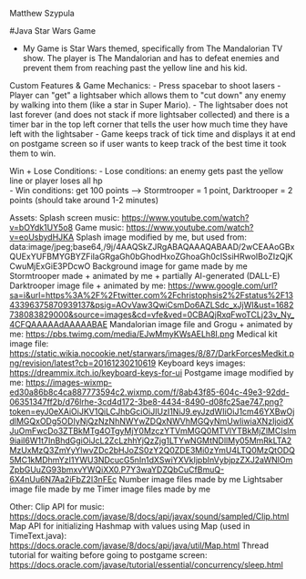 Matthew Szypula

#Java Star Wars Game

- My Game is Star Wars themed, specifically from The Mandalorian TV show. The player is The Mandalorian and has to defeat enemies and prevent them from reaching past the yellow line and his kid.

Custom Features & Game Mechanics:
    - Press spacebar to shoot lasers
    - Player can "get" a lightsaber which allows them to "cut down" any enemy by walking into them (like a star in Super Mario). 
    - The lightsaber does not last forever (and does not stack if more lightsaber collected) and there is a timer bar in the top left corner that tells the user how much time they have left with the lightsaber
    - Game keeps track of tick time and displays it at end on postgame screen so if user wants to keep track of the best time it took them to win.

Win + Lose Conditions: 
    - Lose conditions: an enemy gets past the yellow line or player loses all hp    
    - Win conditions: get 100 points --> Stormtrooper = 1 point, Darktrooper = 2 points (should take around 1-2 minutes)

Assets:
    Splash screen music: https://www.youtube.com/watch?v=bOYdk1UY5o8
    Game music: https://www.youtube.com/watch?v=eoUsbydHJKA
    Splash image modified by me, but used from: data:image/jpeg;base64,/9j/4AAQSkZJRgABAQAAAQABAAD/2wCEAAoGBxQUExYUFBMYGBYZFiIaGRgaGh0bGhodHxoZGhoaGh0cISsiHRwoIBoZIzQjKCwuMjExGiE3PDcwO
    Background image for game made by me
    Stormtrooper made + animated by me + partially AI-generated (DALL-E)
    Darktrooper image file + animated by me: https://www.google.com/url?sa=i&url=https%3A%2F%2Ftwitter.com%2Fchristophsis2%2Fstatus%2F1343396375870939137&psig=AOvVaw3QwiCsmDo6AZLSdc_xJjWI&ust=1682738083829000&source=images&cd=vfe&ved=0CBAQjRxqFwoTCLj23v_Ny_4CFQAAAAAdAAAAABAE
    Mandalorian image file and Grogu + animated by me: https://pbs.twimg.com/media/EJwMmyKWsAELh8I.png
    Medical kit image file: https://static.wikia.nocookie.net/starwars/images/8/87/DarkForcesMedkit.png/revision/latest?cb=20161230210619
    Keyboard keys images: https://dreammix.itch.io/keyboard-keys-for-ui
    Postgame image modified by me: https://images-wixmp-ed30a86b8c4ca887773594c2.wixmp.com/f/8ab43f85-604c-49e3-92dd-06351347ff2b/d76lrhe-3cd4d172-3be8-4434-8490-d08fc25ae747.png?token=eyJ0eXAiOiJKV1QiLCJhbGciOiJIUzI1NiJ9.eyJzdWIiOiJ1cm46YXBwOjdlMGQxODg5ODIyNjQzNzNhNWYwZDQxNWVhMGQyNmUwIiwiaXNzIjoidXJuOmFwcDo3ZTBkMTg4OTgyMjY0MzczYTVmMGQ0MTVlYTBkMjZlMCIsIm9iaiI6W1t7InBhdGgiOiJcL2ZcLzhhYjQzZjg1LTYwNGMtNDllMy05MmRkLTA2MzUxMzQ3ZmYyYlwvZDc2bHJoZS0zY2Q0ZDE3Mi0zYmU4LTQ0MzQtODQ5MC1kMDhmYzI1YWU3NDcucG5nIn1dXSwiYXVkIjpbInVybjpzZXJ2aWNlOmZpbGUuZG93bmxvYWQiXX0.P7Y3waYDZQbCuCfBmuQ-6X4nUu6N7Aa2iFbZ2I3nFEc
    Number image files made by me
    Lightsaber image file made by me
    Timer image files made by me

Other:
    Clip API for music: https://docs.oracle.com/javase/8/docs/api/javax/sound/sampled/Clip.html
    Map API for initializing Hashmap with values using Map (used in TimeText.java): https://docs.oracle.com/javase/8/docs/api/java/util/Map.html
    Thread tutorial for waiting before going to postgame screen: https://docs.oracle.com/javase/tutorial/essential/concurrency/sleep.html
